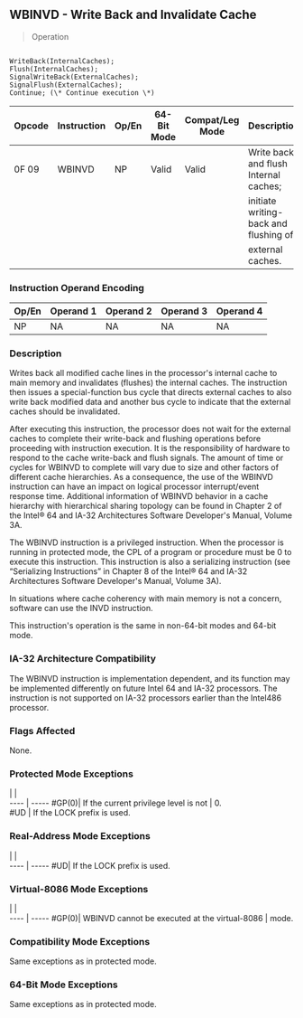 ## WBINVD - Write Back and Invalidate Cache

> Operation
``` slim

WriteBack(InternalCaches);
Flush(InternalCaches);
SignalWriteBack(ExternalCaches);
SignalFlush(ExternalCaches);
Continue; (\* Continue execution \*)

```

 Opcode| Instruction| Op/En| 64-Bit Mode| Compat/Leg Mode| Description                          
 ---  | --- | --- | --- | --- | ---
 0F 09 | WBINVD     | NP   | Valid      | Valid          | Write back and flush Internal caches;
       |            |      |            |                | initiate writing-back and flushing of
       |            |      |            |                | external caches.                     

### Instruction Operand Encoding
 Op/En| Operand 1| Operand 2| Operand 3| Operand 4
 ---  | --- | --- | --- | ---
 NP   | NA       | NA       | NA       | NA       

### Description
Writes back all modified cache lines in the processor's internal cache to main
memory and invalidates (flushes) the internal caches. The instruction then issues
a special-function bus cycle that directs external caches to also write back
modified data and another bus cycle to indicate that the external caches should
be invalidated.

After executing this instruction, the processor does not wait for the external
caches to complete their write-back and flushing operations before proceeding
with instruction execution. It is the responsibility of hardware to respond
to the cache write-back and flush signals. The amount of time or cycles for
WBINVD to complete will vary due to size and other factors of different cache
hierarchies. As a consequence, the use of the WBINVD instruction can have an
impact on logical processor interrupt/event response time. Additional information
of WBINVD behavior in a cache hierarchy with hierarchical sharing topology can
be found in Chapter 2 of the Intel® 64 and IA-32 Architectures Software Developer's
Manual, Volume 3A.

The WBINVD instruction is a privileged instruction. When the processor is running
in protected mode, the CPL of a program or procedure must be 0 to execute this
instruction. This instruction is also a serializing instruction (see “Serializing
Instructions” in Chapter 8 of the Intel® 64 and IA-32 Architectures Software
Developer's Manual, Volume 3A).

In situations where cache coherency with main memory is not a concern, software
can use the INVD instruction.

This instruction's operation is the same in non-64-bit modes and 64-bit mode.


### IA-32 Architecture Compatibility
The WBINVD instruction is implementation dependent, and its function may be
implemented differently on future Intel 64 and IA-32 processors. The instruction
is not supported on IA-32 processors earlier than the Intel486 processor.



### Flags Affected
None.


### Protected Mode Exceptions
   | |  
---- | -----
 #GP(0)| If the current privilege level is not
       | 0.                                   
 #UD   | If the LOCK prefix is used.          

### Real-Address Mode Exceptions
   | |  
---- | -----
 #UD| If the LOCK prefix is used.

### Virtual-8086 Mode Exceptions
   | |  
---- | -----
 #GP(0)| WBINVD cannot be executed at the virtual-8086
       | mode.                                        

### Compatibility Mode Exceptions
Same exceptions as in protected mode.


### 64-Bit Mode Exceptions
Same exceptions as in protected mode.
